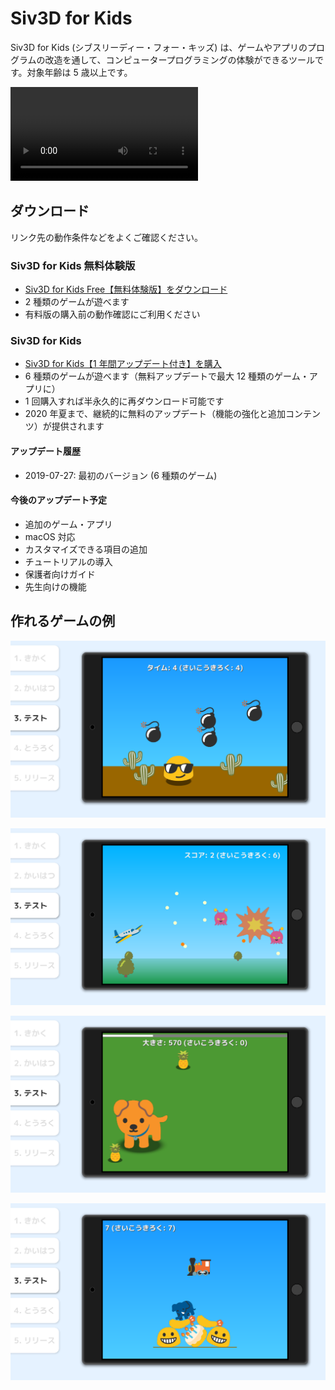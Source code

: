 # Siv3D for Kids
Siv3D for Kids (シブスリーディー・フォー・キッズ) は、ゲームやアプリのプログラムの改造を通して、コンピュータープログラミングの体験ができるツールです。対象年齢は 5 歳以上です。

<video src="../images/movie.mp4" controls></video>

## ダウンロード

リンク先の動作条件などをよくご確認ください。

### Siv3D for Kids 無料体験版
- [Siv3D for Kids Free【無料体験版】をダウンロード](https://siv3d.booth.pm/items/1476896)
- 2 種類のゲームが遊べます
- 有料版の購入前の動作確認にご利用ください

### Siv3D for Kids
- [Siv3D for Kids【1 年間アップデート付き】を購入](https://siv3d.booth.pm/items/1476917)
- 6 種類のゲームが遊べます（無料アップデートで最大 12 種類のゲーム・アプリに）
- 1 回購入すれば半永久的に再ダウンロード可能です
- 2020 年夏まで、継続的に無料のアップデート（機能の強化と追加コンテンツ）が提供されます

#### アップデート履歴
- 2019-07-27: 最初のバージョン (6 種類のゲーム)

#### 今後のアップデート予定
- 追加のゲーム・アプリ
- macOS 対応
- カスタマイズできる項目の追加
- チュートリアルの導入
- 保護者向けガイド
- 先生向けの機能

## 作れるゲームの例

![](images/103.png)

![](images/104.png)

![](images/105.png)

![](images/106.png)
